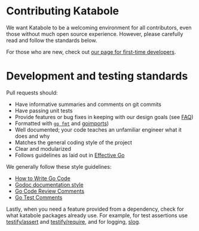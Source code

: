 # Contributing Katabole

We want Katabole to be a welcoming environment for all contributors, even those without much open source experience.
However, please carefully read and follow the standards below.

For those who are new, check out [our page for first-time developers](FIRST-TIME.md).

# Development and testing standards

Pull requests should:
-   Have informative summaries and comments on git commits
-   Have passing unit tests
-   Provide features or bug fixes in keeping with our design goals (see [FAQ](FAQ.md))
-   Formatted with [`go fmt`](https://pkg.go.dev/cmd/gofmt) and 
    [goimports](https://pkg.go.dev/golang.org/x/tools/cmd/goimports))
-   Well documented; your code teaches an unfamiliar engineer what it does and why
-   Matches the general coding style of the project
-   Clear and modularized
-   Follows guidelines as laid out in [Effective Go](https://golang.org/doc/effective_go.html)

We generally follow these style guidelines:
- [How to Write Go Code](http://golang.org/doc/code.html)
- [Godoc documentation style](http://blog.golang.org/godoc-documenting-go-code)
- [Go Code Review Comments](https://github.com/golang/go/wiki/CodeReviewComments)
- [Go Test Comments](https://github.com/golang/go/wiki/TestComments)

Lastly, when you need a feature provided from a dependency, check for what katabole packages already use. For example,
for test assertions use [testify/assert](https://pkg.go.dev/github.com/stretchr/testify/assert) and
[testify/require](https://pkg.go.dev/github.com/stretchr/testify/require), and for logging,
[slog](https://pkg.go.dev/log/slog).
